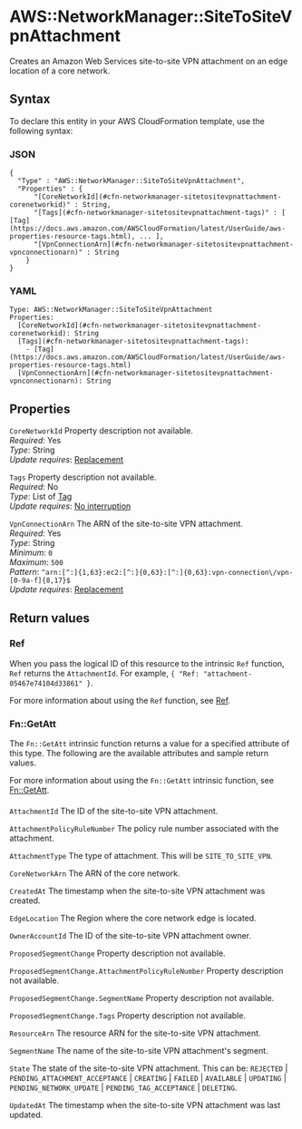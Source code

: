 # AWS::NetworkManager::SiteToSiteVpnAttachment<a name="aws-resource-networkmanager-sitetositevpnattachment"></a>

Creates an Amazon Web Services site\-to\-site VPN attachment on an edge location of a core network\.

## Syntax<a name="aws-resource-networkmanager-sitetositevpnattachment-syntax"></a>

To declare this entity in your AWS CloudFormation template, use the following syntax:

### JSON<a name="aws-resource-networkmanager-sitetositevpnattachment-syntax.json"></a>

```
{
  "Type" : "AWS::NetworkManager::SiteToSiteVpnAttachment",
  "Properties" : {
      "[CoreNetworkId](#cfn-networkmanager-sitetositevpnattachment-corenetworkid)" : String,
      "[Tags](#cfn-networkmanager-sitetositevpnattachment-tags)" : [ [Tag](https://docs.aws.amazon.com/AWSCloudFormation/latest/UserGuide/aws-properties-resource-tags.html), ... ],
      "[VpnConnectionArn](#cfn-networkmanager-sitetositevpnattachment-vpnconnectionarn)" : String
    }
}
```

### YAML<a name="aws-resource-networkmanager-sitetositevpnattachment-syntax.yaml"></a>

```
Type: AWS::NetworkManager::SiteToSiteVpnAttachment
Properties: 
  [CoreNetworkId](#cfn-networkmanager-sitetositevpnattachment-corenetworkid): String
  [Tags](#cfn-networkmanager-sitetositevpnattachment-tags): 
    - [Tag](https://docs.aws.amazon.com/AWSCloudFormation/latest/UserGuide/aws-properties-resource-tags.html)
  [VpnConnectionArn](#cfn-networkmanager-sitetositevpnattachment-vpnconnectionarn): String
```

## Properties<a name="aws-resource-networkmanager-sitetositevpnattachment-properties"></a>

`CoreNetworkId`  <a name="cfn-networkmanager-sitetositevpnattachment-corenetworkid"></a>
Property description not available\.  
*Required*: Yes  
*Type*: String  
*Update requires*: [Replacement](https://docs.aws.amazon.com/AWSCloudFormation/latest/UserGuide/using-cfn-updating-stacks-update-behaviors.html#update-replacement)

`Tags`  <a name="cfn-networkmanager-sitetositevpnattachment-tags"></a>
Property description not available\.  
*Required*: No  
*Type*: List of [Tag](https://docs.aws.amazon.com/AWSCloudFormation/latest/UserGuide/aws-properties-resource-tags.html)  
*Update requires*: [No interruption](https://docs.aws.amazon.com/AWSCloudFormation/latest/UserGuide/using-cfn-updating-stacks-update-behaviors.html#update-no-interrupt)

`VpnConnectionArn`  <a name="cfn-networkmanager-sitetositevpnattachment-vpnconnectionarn"></a>
The ARN of the site\-to\-site VPN attachment\.   
*Required*: Yes  
*Type*: String  
*Minimum*: `0`  
*Maximum*: `500`  
*Pattern*: `^arn:[^:]{1,63}:ec2:[^:]{0,63}:[^:]{0,63}:vpn-connection\/vpn-[0-9a-f]{8,17}$`  
*Update requires*: [Replacement](https://docs.aws.amazon.com/AWSCloudFormation/latest/UserGuide/using-cfn-updating-stacks-update-behaviors.html#update-replacement)

## Return values<a name="aws-resource-networkmanager-sitetositevpnattachment-return-values"></a>

### Ref<a name="aws-resource-networkmanager-sitetositevpnattachment-return-values-ref"></a>

When you pass the logical ID of this resource to the intrinsic `Ref` function, `Ref` returns the `AttachmentId`\. For example, `{ "Ref: "attachment-05467e74104d33861" }`\.

For more information about using the `Ref` function, see [Ref](https://docs.aws.amazon.com/AWSCloudFormation/latest/UserGuide/intrinsic-function-reference-ref.html)\.

### Fn::GetAtt<a name="aws-resource-networkmanager-sitetositevpnattachment-return-values-fn--getatt"></a>

The `Fn::GetAtt` intrinsic function returns a value for a specified attribute of this type\. The following are the available attributes and sample return values\.

For more information about using the `Fn::GetAtt` intrinsic function, see [Fn::GetAtt](https://docs.aws.amazon.com/AWSCloudFormation/latest/UserGuide/intrinsic-function-reference-getatt.html)\.

#### <a name="aws-resource-networkmanager-sitetositevpnattachment-return-values-fn--getatt-fn--getatt"></a>

`AttachmentId`  <a name="AttachmentId-fn::getatt"></a>
The ID of the site\-to\-site VPN attachment\.

`AttachmentPolicyRuleNumber`  <a name="AttachmentPolicyRuleNumber-fn::getatt"></a>
The policy rule number associated with the attachment\.

`AttachmentType`  <a name="AttachmentType-fn::getatt"></a>
The type of attachment\. This will be `SITE_TO_SITE_VPN`\.

`CoreNetworkArn`  <a name="CoreNetworkArn-fn::getatt"></a>
The ARN of the core network\. 

`CreatedAt`  <a name="CreatedAt-fn::getatt"></a>
The timestamp when the site\-to\-site VPN attachment was created\.

`EdgeLocation`  <a name="EdgeLocation-fn::getatt"></a>
The Region where the core network edge is located\.

`OwnerAccountId`  <a name="OwnerAccountId-fn::getatt"></a>
The ID of the site\-to\-site VPN attachment owner\.

`ProposedSegmentChange`  <a name="ProposedSegmentChange-fn::getatt"></a>
Property description not available\.

`ProposedSegmentChange.AttachmentPolicyRuleNumber`  <a name="ProposedSegmentChange.AttachmentPolicyRuleNumber-fn::getatt"></a>
Property description not available\.

`ProposedSegmentChange.SegmentName`  <a name="ProposedSegmentChange.SegmentName-fn::getatt"></a>
Property description not available\.

`ProposedSegmentChange.Tags`  <a name="ProposedSegmentChange.Tags-fn::getatt"></a>
Property description not available\.

`ResourceArn`  <a name="ResourceArn-fn::getatt"></a>
The resource ARN for the site\-to\-site VPN attachment\.

`SegmentName`  <a name="SegmentName-fn::getatt"></a>
The name of the site\-to\-site VPN attachment's segment\.

`State`  <a name="State-fn::getatt"></a>
The state of the site\-to\-site VPN attachment\. This can be: `REJECTED` \| `PENDING_ATTACHMENT_ACCEPTANCE` \| `CREATING` \| `FAILED` \| `AVAILABLE` \| `UPDATING` \| ` PENDING_NETWORK_UPDATE` \| `PENDING_TAG_ACCEPTANCE` \| `DELETING`\. 

`UpdatedAt`  <a name="UpdatedAt-fn::getatt"></a>
The timestamp when the site\-to\-site VPN attachment was last updated\.